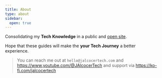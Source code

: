 ```yaml
---
title: About
type: about
sidebar:
  open: true
---
```


Consolidating my **Tech Knowledge** in a public and [open site](https://github.com/JAlcocerT/JAlcocerT/tree/main/content).

Hope that these guides will make the **your Tech Journey** a better experience.

> You can reach me out at `hello@jalcocertech.com` and  https://www.youtube.com/@JAlcocerTech and support via https://ko-fi.com/jalcocertech